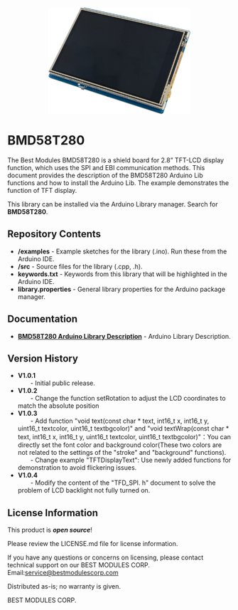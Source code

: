 <div align=center>
<img src="https://github.com/BestModules-Libraries/img/blob/main/BMD58T280_V1.0.png" width="320" height="240"> 
</div> 


BMD58T280 
===========================================================

The Best Modules BMD58T280 is a shield board for 2.8” TFT-LCD display function, which uses the SPI and EBI communication methods. This document provides the description of the BMD58T280 Arduino Lib functions and how to install the Arduino Lib. The example demonstrates the function of TFT display.

This library can be installed via the Arduino Library manager. Search for **BMD58T280**. 

Repository Contents
-------------------

* **/examples** - Example sketches for the library (.ino). Run these from the Arduino IDE. 
* **/src** - Source files for the library (.cpp, .h).
* **keywords.txt** - Keywords from this library that will be highlighted in the Arduino IDE. 
* **library.properties** - General library properties for the Arduino package manager. 

Documentation 
-------------------

* **[BMD58T280 Arduino Library Description]( https://www.bestmodulescorp.com/bmd58t280.html#tab-product2 )** - Arduino Library Description.

Version History  
-------------------

* **V1.0.1**  
&emsp;&emsp;- Initial public release.
* **V1.0.2**  
&emsp;&emsp;- Change the function setRotation to adjust the LCD coordinates to match the absolute position
* **V1.0.3**  
&emsp;&emsp;- Add function "void text(const char * text, int16_t x, int16_t y, uint16_t textcolor, uint16_t textbgcolor)" and "void textWrap(const char * text, int16_t x, int16_t y, uint16_t textcolor, uint16_t textbgcolor)"：You can directly set the font color and background color(These two colors are not related to the settings of the "stroke" and "background" functions).  
&emsp;&emsp;- Change example "TFTDisplayText": Use newly added functions for demonstration to avoid flickering issues.
* **V1.0.4**  
&emsp;&emsp;- Modify the content of the "TFD_SPI. h" document to solve the problem of LCD backlight not fully turned on.

License Information
-------------------

This product is _**open source**_! 

Please review the LICENSE.md file for license information. 

If you have any questions or concerns on licensing, please contact technical support on our BEST MODULES CORP. Email:service@bestmodulescorp.com

Distributed as-is; no warranty is given.

BEST MODULES CORP.
